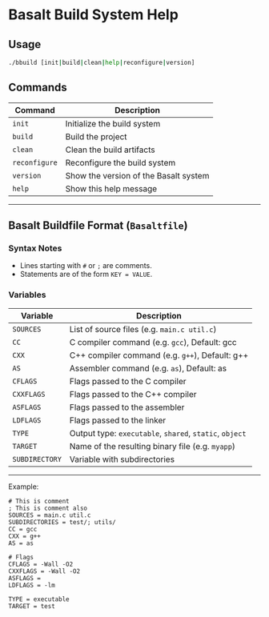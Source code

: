 # Basalt Build System Help

## Usage

```bash
./bbuild [init|build|clean|help|reconfigure|version]
```

## Commands

| Command       | Description                           |
| ------------- | ------------------------------------- |
| `init`        | Initialize the build system           |
| `build`       | Build the project                     |
| `clean`       | Clean the build artifacts             |
| `reconfigure` | Reconfigure the build system          |
| `version`     | Show the version of the Basalt system |
| `help`        | Show this help message                |

---

## Basalt Buildfile Format (`Basaltfile`)

### Syntax Notes

* Lines starting with `#` or `;` are comments.
* Statements are of the form `KEY = VALUE`.

### Variables

| Variable       | Description                                             |
| -------------- | ------------------------------------------------------- |
| `SOURCES`      | List of source files (e.g. `main.c util.c`)             |
| `CC`           | C compiler command (e.g. `gcc`), Default: gcc           |
| `CXX`          | C++ compiler command (e.g. `g++`), Default: g++         |
| `AS`           | Assembler command (e.g. `as`), Default: as              |
| `CFLAGS`       | Flags passed to the C compiler                          |
| `CXXFLAGS`     | Flags passed to the C++ compiler                        |
| `ASFLAGS`      | Flags passed to the assembler                           |
| `LDFLAGS`      | Flags passed to the linker                              |
| `TYPE`         | Output type: `executable`, `shared`, `static`, `object` |
| `TARGET`       | Name of the resulting binary file (e.g. `myapp`)        |
| `SUBDIRECTORY` | Variable with subdirectories 

---

Example:

```BasaltBuild
# This is comment
; This is comment also
SOURCES = main.c util.c
SUBDIRECTORIES = test/; utils/
CC = gcc
CXX = g++
AS = as

# Flags
CFLAGS = -Wall -O2
CXXFLAGS = -Wall -O2
ASFLAGS =
LDFLAGS = -lm

TYPE = executable
TARGET = test
```
